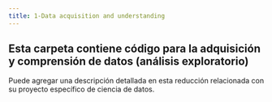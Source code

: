 ```yaml
---
title: 1-Data acquisition and understanding 
---
```

## Esta carpeta contiene código para la adquisición y comprensión de datos (análisis exploratorio)

Puede agregar una descripción detallada en esta reducción relacionada con su proyecto específico de ciencia de datos.